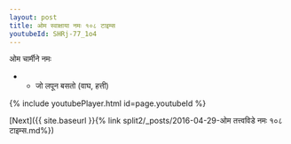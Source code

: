 ```yaml
---
layout: post
title: ओम स्वाक्षाया नमः १०८ टाइम्स
youtubeId: SHRj-77_1o4
---
```

 
 
 ओम चार्मीने नमः  
 
 -  - जो लपून बसतो (वाघ, हत्ती) 
 
  
 
  
 
 
 
 
 
 


{% include youtubePlayer.html id=page.youtubeId %}
 
[Next]({{ site.baseurl }}{% link  split2/_posts/2016-04-29-ओम तत्त्वविडे नमः १०८ टाइम्स.md%})
 
